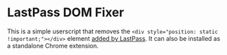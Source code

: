 # LastPass DOM Fixer

This is a simple userscript that removes the `<div style="position: static !important;"></div>` element [added by LastPass](https://community.logmein.com/t5/LastPass-Support-Discussions/Lastpass-is-adding-a-CSS-element-below-footer/m-p/291627). It can also be installed as a standalone Chrome extension.
